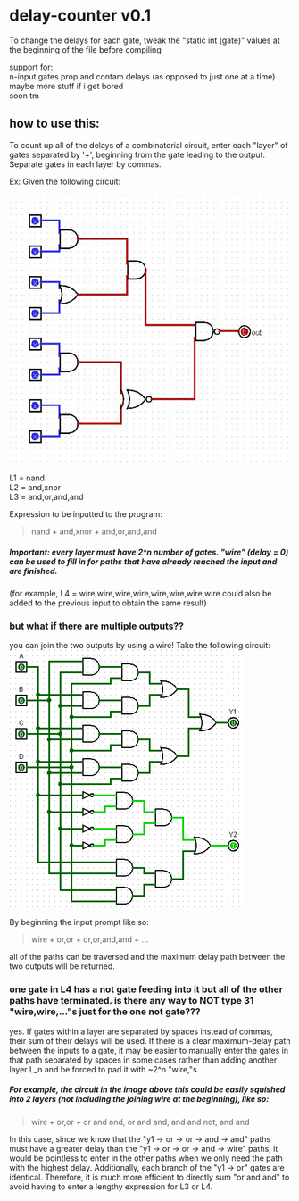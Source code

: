 # delay-counter v0.1
To change the delays for each gate, tweak the "static int (gate)" values at the beginning of the file before compiling

support for:  
n-input gates
prop and contam delays (as opposed to just one at a time)  
maybe more stuff if i get bored  
soon tm  

## how to use this:

To count up all of the delays of a combinatorial circuit, enter each "layer" of gates separated by '+', beginning from the gate leading to the output. Separate gates in each layer by commas.

Ex: Given the following circuit:  

![ex1](https://raw.githubusercontent.com/Derposoft/delay-counter/master/im%20in%20too%20deep.JPG)

L1 = nand  
L2 = and,xnor  
L3 = and,or,and,and  

Expression to be inputted to the program:  
> nand + and,xnor + and,or,and,and  

##### Important: every layer must have 2^n number of gates. "wire" (delay = 0) can be used to fill in for paths that have already reached the input and are finished.
(for example, L4 = wire,wire,wire,wire,wire,wire,wire,wire could also be added to the previous input to obtain the same result)

### but what if there are multiple outputs??  
you can join the two outputs by using a wire! Take the following circuit:  
![please render](https://raw.githubusercontent.com/Derposoft/delay-counter/master/plc-program-implement-combinational-logic-circuit-2-02.png)  

By beginning the input prompt like so:  
> wire + or,or + or,or,and,and + ...  

all of the paths can be traversed and the maximum delay path between the two outputs will be returned.
  
### one gate in L4 has a not gate feeding into it but all of the other paths have terminated. is there any way to NOT type 31 "wire,wire,..."s just for the one not gate???  

yes. If gates within a layer are separated by spaces instead of commas, their sum of their delays will be used. If there is a clear maximum-delay path between the inputs to a gate, it may be easier to manually enter the gates in that path separated by spaces in some cases rather than adding another layer L_n and be forced to pad it with ~2^n "wire,"s.  

##### For example, the circuit in the image above this could be easily squished into 2 layers (not including the joining wire at the beginning), like so:  

> wire + or,or + or and and, or and and, and and not, and and  

In this case, since we know that the "y1 -> or -> or -> and -> and" paths must have a greater delay than the "y1 -> or -> or -> and -> wire" paths, it would be pointless to enter in the other paths when we only need the path with the highest delay. Additionally, each branch of the "y1 -> or" gates are identical. Therefore, it is much more efficient to directly sum "or and and" to avoid having to enter a lengthy expression for L3 or L4.
